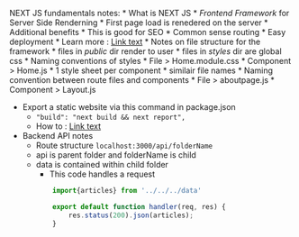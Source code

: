 NEXT JS fundamentals notes: 
    * What is NEXT JS
        * _Frontend Framework_ for Server Side Renderning
            * First page load is renedered on the server
            * Additional benefits
                * This is good for SEO
                * Common sense routing
                * Easy deployment
        * Learn more : [Link text](https://nextjs.org/)
    * Notes on file structure for the framework
        *  files in _public_ dir render to user
            * files in _styles_ dir are global css
                * Naming conventions of styles
                    * File > Home.module.css
                    * Component > Home.js
                * 1 style sheet per component
                    * similair file names 
    * Naming convention between route files and components
        * File > aboutpage.js
        * Component > Layout.js
* Export a static website via this command in package.json
    * `"build": "next build && next report",` 
    * How to : [Link text](https://www.youtube.com/watch?v=mTz0GXj8NN0&t=2987s)   
* Backend API notes 
    * Route structure `localhost:3000/api/folderName`
    * api is parent folder and folderName is child
    * data is contained within child folder
        * This code handles a request
        ```js
            import{articles} from '../../../data'

            export default function handler(req, res) {
                res.status(200).json(articles);
            }
        ```  

    

        
    